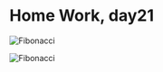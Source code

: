 # Home Work, day21

![Fibonacci](../../images/Fibonacci.jpg)

![Fibonacci](../../images/GoldenSpiral.jpg)





